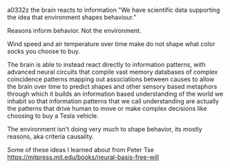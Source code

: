 a0332z
the brain reacts to information
"We have scientific data supporting the idea that environment shapes behaviour."

Reasons inform behavior. Not the environment.

Wind speed and air temperature over time make do not shape what color socks you choose to buy.

The brain is able to instead react directly to information patterns, with advanced neural circuits that compile vast memory databases of complex coincidence patterns mapping out associations between causes to allow the brain over time to predict shapes and other sensory based metaphors through which it builds an information based understanding of the world we inhabit so that information patterns that we call understanding are actually the patterns that drive human to move or make complex decisions like choosing to buy a Tesla vehicle.

The environment isn't doing very much to shape behavior, its mostly reasons, aka criteria causality.

Some of these ideas I learned about from Peter Tse https://mitpress.mit.edu/books/neural-basis-free-will

